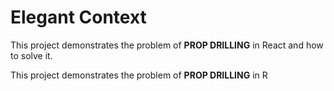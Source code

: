 # Elegant Context

This project demonstrates the problem of <b>PROP DRILLING</b> in React and how to solve it.

This project demonstrates the problem of <b>PROP DRILLING</b> in R